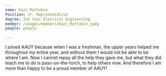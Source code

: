 ```yaml
---
name: Kazi Muttakin
Position: Jr. Representative
degree: 2nd Year Eletrical Engineering
member: /images/members/Kazi_Muttakin.jpeg
people: people

---
```

I joined AAUY because when I was a freshman, the upper years helped me throughout my entire year, and without them I would not be able to be where I am. Now I cannot repay all the help they gave me, but what they did teach me to do is pass-on-the-torch, to help others now. And therefore I am more than happy to be a proud member of AAUY!